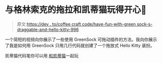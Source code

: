 # 与格林索克的拖拉和凯蒂猫玩得开心🎀

> 原文:[https://dev . to/coffee craft code/have-fun-with-green sock-s-draggable-and-hello-kitty-996](https://dev.to/coffeecraftcode/have-fun-with-greensock-s-draggable-and-hello-kitty-996)

一个简短的视频向你展示了一些使用 GreenSock 可拖动插件的方法。我向你展示了我是如何用 GreenSock 只用几行代码就创建了一个拖放式 Hello Kitty 装扮。

凯蒂猫代码笔你可以用
[和凯蒂猫](https://codepen.io/cgorton/pen/XQLeBq?editors=0010)一起玩